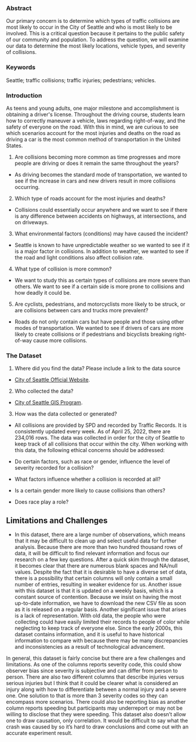 ### Abstract

Our primary concern is to determine which types of traffic collisions are most likely to occur in the City of Seattle and who is most likely to be involved. This is a critical question because it pertains to the public safety of our community and population. To address the question, we will examine our data to determine the most likely locations, vehicle types, and severity of collisions.

### Keywords

Seattle; traffic collisions; traffic injuries; pedestrians; vehicles.

### Introduction  

As teens and young adults, one major milestone and accomplishment is obtaining a driver's license. Throughout the driving course, students learn how to correctly maneuver a vehicle, laws regarding right-of-way, and the safety of everyone on the road. With this in mind, we are curious to see which scenarios account for the most injuries and deaths on the road as driving a car is the most common method of transportation in the United States.

1. Are collisions becoming more common as time progresses and more people are driving or does it remain the same throughout the years?
- As driving becomes the standard mode of transportation, we wanted to see if the increase in cars and new drivers result in more collisions occurring.
 
2. Which type of roads account for the most injuries and deaths?
- Collisions could essentially occur anywhere and we want to see if there is any difference between accidents on highways, at intersections, and on driveways.

3. What environmental factors (conditions) may have caused the incident?
- Seattle is known to have unpredictable weather so we wanted to see if it is a major factor in collisions. In addition to weather, we wanted to see if the road and light conditions also affect collision rate. 

4. What type of collision is more common?
- We want to study this as certain types of collisions are more severe than others. We want to see if a certain side is more prone to collisions and how deadly it could be.
 
5. Are cyclists, pedestrians, and motorcyclists more likely to be struck, or are collisions between cars and trucks more prevalent?
- Roads do not only contain cars but have people and those using other modes of transportation. We wanted to see if drivers of cars are more likely to create collisions or if pedestrians and bicyclists breaking right-of-way cause more collisions.

### The Dataset

1. Where did you find the data? Please include a link to the data source  
- [City of Seattle Official Website](https://data.seattle.gov/dataset/Collisions/g983-vrct).
2. Who collected the data?  
- [City of Seattle GIS Program](https://www.seattle.gov/tech/initiatives/open-data).
3. How was the data collected or generated?  
- All collisions are provided by SPD and recorded by Traffic Records. It is consistently updated every week. As of April 25, 2022, there are 234,016 rows. The data was collected in order for the city of Seattle to keep track of all collisions that occur within the city. When working with this data, the following ethical concerns should be addressed:

- Do certain factors, such as race or gender, influence the level of severity recorded for a collision?
- What factors influence whether a collision is recorded at all?
- Is a certain gender more likely to cause collisions than others?
- Does race play a role?

## Limitations and Challenges

- In this dataset, there are a large number of observations, which means that it may be difficult to clean up and select useful data for further analysis. Because there are more than two hundred thousand rows of data, it will be difficult to find relevant information and focus our research on a few key questions. After a quick skim through the dataset, it becomes clear that there are numerous blank spaces and NA/null values. Despite the fact that it is desirable to have a diverse set of data, there is a possibility that certain columns will only contain a small number of entries, resulting in weaker evidence for us. Another issue with this dataset is that it is updated on a weekly basis, which is a constant source of contention. Because we insist on having the most up-to-date information, we have to download the new CSV file as soon as it is released on a regular basis. Another significant issue that arises is a lack of representation. With old data, the people who were collecting could have easily limited their records to people of color while neglecting to keep track of everyone else. Since the early 2000s, this dataset contains information, and it is useful to have historical information to compare with because there may be many discrepancies and inconsistencies as a result of technological advancement.

In general, this dataset is fairly concise but there are a few challenges and limitations. As one of the columns reports severity code, this could show observer bias since severity is subjective and can differ from person to person. There are also two different columns that describe injuries versus serious injuries but I think that it could be clearer what is considered an injury along with how to differentiate between a normal injury and a severe one. One solution to that is more than 3 severity codes so they can encompass more scenarios. There could also be reporting bias as another column reports speeding but participants may underreport or may not be willing to disclose that they were speeding. This dataset also doesn’t allow one to draw causation, only correlation. It would be difficult to say what the crash was caused by so it’s hard to draw conclusions and come out with an accurate experiment result.
